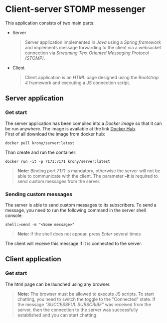 # Client-server STOMP messenger
This application consists of two main parts:
* Server
  >Server application implemented in *Java* using a *Spring framework* and implements message forwarding to the client via a websocket connection via *Streaming Text Oriented Messaging Protocol (STOMP)*.
* Client
  >Client application is an *HTML* page designed using the *Bootstrap 4* framework and executing a *JS* connection script.
## Server application
### Get start
The server application has been compiled into a *Docker image* so that it can be run anywhere. The image is available at the link [Docker Hub](https://hub.docker.com/repository/docker/krony/server/general "Server Image").  
First of all download the image from docker hub:
```console
docker pull krony/server:latest
```
Than create and run the container:
```console
docker run -it -p 7171:7171 krony/server:latest
```
>**Note:** Binding port *7171* is mandatory, otherwise the server will not be able to communicate with the client. The parameter **-it** is required to send custom messages from the server.
### Sending custom messages
The server is able to send custom messages to its subscribers. To send a message, you need to run the following command in the server shell console:
```console
shell:>send -m "<Some message>"
```
>**Note:** If the shell does not appear, press *Enter* several times

The client will receive this message if it is connected to the server.
## Client application
### Get start
The html page can be launched using any browser. 
>**Note:** The browser must be allowed to execute JS scripts.
To start chatting, you need to switch the toggle to the "Connected" state. If the message *"SUCCESSFUL SUBSCRIBE"* was received from the server, then the connection to the server was successfully established and you can start chatting.
